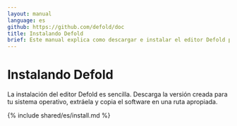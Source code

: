 ```yaml
---
layout: manual
language: es
github: https://github.com/defold/doc
title: Instalando Defold
brief: Este manual explica como descargar e instalar el editor Defold para tu sistema operativo.
---
```


# Instalando Defold

La instalación del editor Defold es sencilla. Descarga la versión creada para tu sistema operativo, extráela y copia el software en una ruta apropiada.

{% include shared/es/install.md %}